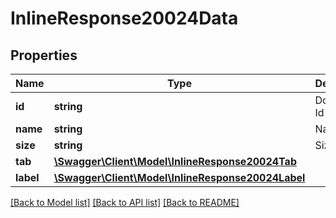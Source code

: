 # InlineResponse20024Data

## Properties
Name | Type | Description | Notes
------------ | ------------- | ------------- | -------------
**id** | **string** | Document Id | [optional] 
**name** | **string** | Name | [optional] 
**size** | **string** | Size | [optional] 
**tab** | [**\Swagger\Client\Model\InlineResponse20024Tab**](InlineResponse20024Tab.md) |  | [optional] 
**label** | [**\Swagger\Client\Model\InlineResponse20024Label**](InlineResponse20024Label.md) |  | [optional] 

[[Back to Model list]](../../README.md#documentation-for-models) [[Back to API list]](../../README.md#documentation-for-api-endpoints) [[Back to README]](../../README.md)

